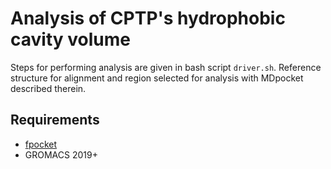 # Analysis of CPTP's hydrophobic cavity volume

Steps for performing analysis are given in bash script `driver.sh`. Reference structure for alignment and region selected for analysis with MDpocket described therein.

## Requirements
* [fpocket](https://github.com/Discngine/fpocket)
* GROMACS 2019+
